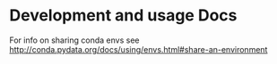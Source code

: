 # Development and usage Docs

For info on sharing conda envs see http://conda.pydata.org/docs/using/envs.html#share-an-environment



